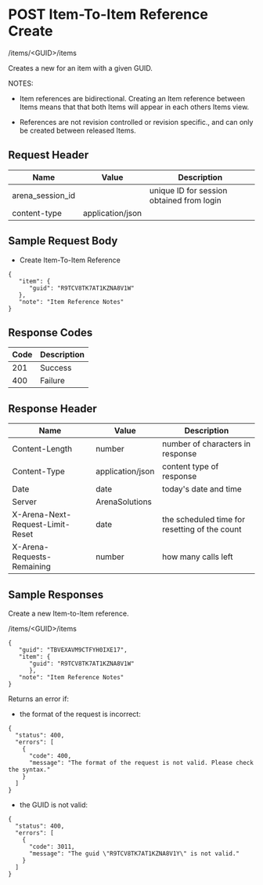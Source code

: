# POST Item-To-Item Reference Create


/items/&lt;GUID&gt;/items

Creates a new  for an item with a given GUID. 

NOTES:

* Item references are bidirectional.  Creating an Item reference between Items means that that both Items will appear in each others Items view.

* References are not revision controlled or revision specific., and can only be created between released Items. 

## Request Header

| Name | Value | Description |
|  --- |  --- |  --- | 
| arena_session_id |   | unique ID for session obtained from login |
| content\-type | application/json |   |

## Sample Request Body
* Create Item\-To\-Item Reference

```
{
   "item": {
      "guid": "R9TCV8TK7AT1KZNA8V1W"
   },
   "note": "Item Reference Notes"
}
```
## Response Codes

| Code | Description |
|  --- |  --- | 
| 201 | Success |
| 400 | Failure |

## Response Header

| Name | Value | Description |
|  --- |  --- |  --- | 
| Content\-Length | number | number of characters in response |
| Content\-Type | application/json | content type of response |
| Date | date | today's date and time |
| Server | ArenaSolutions |   |
| X\-Arena\-Next\-Request\-Limit\-Reset  | date | the scheduled time for resetting of the count |
| X\-Arena\-Requests\-Remaining  | number | how many calls left |

## Sample Responses
Create a new Item\-to\-Item reference.



/items/&lt;GUID&gt;/items

```
{
   "guid": "TBVEXAVM9CTFYH0IXE17",
   "item": {
      "guid": "R9TCV8TK7AT1KZNA8V1W"
      },
   "note": "Item Reference Notes"
}
```
Returns an error if:

* the format of the request is incorrect:

```
{
  "status": 400,
  "errors": [
    {
      "code": 400,
      "message": "The format of the request is not valid. Please check the syntax."
    }
  ]
}
```
* the GUID is not valid:

```
{
  "status": 400,
  "errors": [
    {
      "code": 3011,
      "message": "The guid \"R9TCV8TK7AT1KZNA8V1Y\" is not valid."
    }
  ]
}

```
